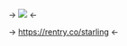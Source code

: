 -> ![](https://media.discordapp.net/attachments/1096639589852123136/1211856273029464105/53BF7CFE-0FF2-4C95-82C3-09742E64FAEA.gif?ex=65efb81a&is=65dd431a&hm=2e7825601ab1f20b7689124bfdabcbbc4020654ae2788fdc8bfb6cd58095bbb5&) <-

-> https://rentry.co/starling <-